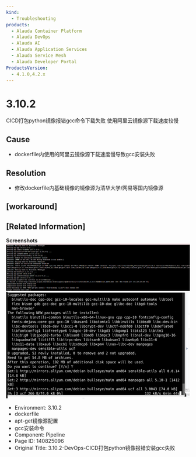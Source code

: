```yaml
---
kind:
  - Troubleshooting
products:
  - Alauda Container Platform
  - Alauda DevOps
  - Alauda AI
  - Alauda Application Services
  - Alauda Service Mesh
  - Alauda Developer Portal
ProductsVersion:
  - 4.1.0,4.2.x
---
```

<!-- A type of document that involves encountering a fault, diagnosing it, performing root cause analysis, and providing solutions. -->

# 3.10.2

CICD打包python镜像报错gcc命令下载失败 使用阿里云镜像源下载速度较慢

## Cause
- dockerfile内使用的阿里云镜像源下载速度慢导致gcc安装失败

## Resolution
- 修改dockerfile内基础镜像的镜像源为清华大学/网易等国内镜像源

## [workaround]

## [Related Information]
**Screenshots**
![](assets/3-10-2-devops-cicdda-bao-pythonjing-xiang-bao-cuo-an-zhuang-gccshi-bai/image2023-3-28_17-28-39.png)
![](assets/3-10-2-devops-cicdda-bao-pythonjing-xiang-bao-cuo-an-zhuang-gccshi-bai/image2023-3-28_17-31-36.png)
- Environment: 3.10.2
- dockerfile
- apt-get镜像源配置
- gcc安装命令
- Component: Pipeline
- Page ID: 140825096
- Original Title: 3.10.2-DevOps-CICD打包python镜像报错安装gcc失败
